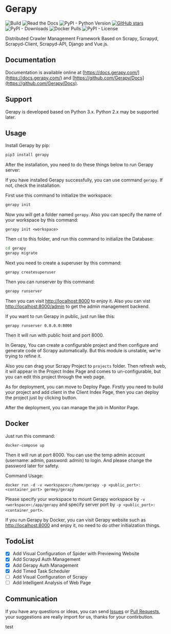 # Gerapy

![Build](https://github.com/Gerapy/Gerapy/workflows/build/badge.svg)
![Read the Docs](https://img.shields.io/readthedocs/gerapy)
![PyPI - Python Version](https://img.shields.io/badge/python-3.6%2B-blue)
[![GitHub stars](https://img.shields.io/github/stars/Gerapy/Gerapy)](https://github.com/Gerapy/Gerapy/stargazers)
![PyPI - Downloads](https://img.shields.io/pypi/dm/gerapy)
![Docker Pulls](https://img.shields.io/docker/pulls/germey/gerapy)
![PyPI - License](https://img.shields.io/pypi/l/gerapy)

Distributed Crawler Management Framework Based on Scrapy, Scrapyd, Scrapyd-Client, Scrapyd-API, Django and Vue.js.

## Documentation

Documentation is available online at [https://docs.gerapy.com/](https://docs.gerapy.com/) and [https://github.com/Gerapy/Docs](https://github.com/Gerapy/Docs).

## Support

Gerapy is developed based on Python 3.x. Python 2.x may be supported later.

## Usage

Install Gerapy by pip:

```bash
pip3 install gerapy
```

After the installation, you need to do these things below to run Gerapy server:

If you have installed Gerapy successfully, you can use command `gerapy`. If not, check the installation.

First use this command to initialize the workspace:

```bash
gerapy init
```

Now you will get a folder named `gerapy`. Also you can specify the name of your workspace by this command:

```
gerapy init <workspace>
```

Then `cd` to this folder, and run this command to initialize the Database:

```bash
cd gerapy
gerapy migrate
```

Next you need to create a superuser by this command:

```
gerapy createsuperuser
```

Then you can runserver by this command:

```bash
gerapy runserver
```

Then you can visit [http://localhost:8000](http://localhost:8000) to enjoy it. Also you can vist [http://localhost:8000/admin](http://localhost:8000/admin) to get the admin management backend.

If you want to run Gerapy in public, just run like this:

```
gerapy runserver 0.0.0.0:8000
```

Then it will run with public host and port 8000.

In Gerapy, You can create a configurable project and then configure and generate code of Scrapy automatically. But this module is unstable, we're trying to refine it.

Also you can drag your Scrapy Project to `projects` folder. Then refresh web, it will appear in the Project Index Page and comes to un-configurable, but you can edit this project through the web page.

As for deployment, you can move to Deploy Page. Firstly you need to build your project and add client in the Client Index Page, then you can deploy the project just by clicking button.

After the deployment, you can manage the job in Monitor Page.

## Docker

Just run this command:

```
docker-compose up
```

Then it will run at port 8000. You can use the temp admin account (username: admin, password: admin) to login. And please change the password later for safety.

Command Usage:

```
docker run -d -v <workspace>:/home/gerapy -p <public_port>:<container_port> germey/gerapy
```

Please specify your workspace to mount Gerapy workspace by `-v <workspace>:/app/gerapy` and specify server port by `-p <public_port>:<container_port>`.

If you run Gerapy by Docker, you can visit Gerapy website such as [http://localhost:8000](http://localhost:8000) and enjoy it, no need to do other initialzation things.

## TodoList

- [x] Add Visual Configuration of Spider with Previewing Website
- [x] Add Scrapyd Auth Management
- [x] Add Gerapy Auth Management
- [x] Add Timed Task Scheduler
- [ ] Add Visual Configuration of Scrapy
- [ ] Add Intelligent Analysis of Web Page

## Communication

If you have any questions or ideas, you can send [Issues](https://github.com/Gerapy/Gerapy/issues) or [Pull Requests](https://github.com/Gerapy/Gerapy/pulls), your suggestions are really import for us, thanks for your contirbution.


test